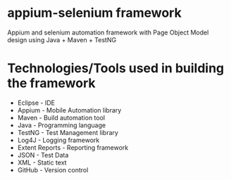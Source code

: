 # appium-selenium framework
Appium and selenium automation framework with Page Object Model design using Java + Maven + TestNG


Technologies/Tools used in building the framework
=================================================
- Eclipse - IDE
- Appium - Mobile Automation library
- Maven - Build automation tool
- Java - Programming language
- TestNG - Test Management library
- Log4J - Logging framework
- Extent Reports - Reporting framework
- JSON - Test Data
- XML - Static text
- GitHub - Version control
